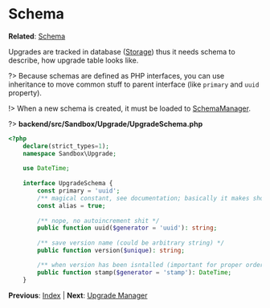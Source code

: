 # Schema

**Related**: [Schema](/edde/schema)

Upgrades are tracked in database ([Storage](/edde/storage)) thus it needs schema to describe,
how upgrade table looks like.

?> Because schemas are defined as PHP interfaces, you can use inheritance to move common stuff
to parent interface (like `primary` and  `uuid` property).

!> When a new schema is created, it must be loaded to [SchemaManager](/examples/schema/index).

?> **backend/src/Sandbox/Upgrade/UpgradeSchema.php**

```php
<?php
	declare(strict_types=1);
	namespace Sandbox\Upgrade;
	
	use DateTime;
	
	interface UpgradeSchema {
		const primary = 'uuid';
		/** magical constant, see documentation; basically it makes short name for "UpgradeSchema" to just "upgrade" */
		const alias = true;
		
		/** nope, no autoincrement shit */
		public function uuid($generator = 'uuid'): string;
		
		/** save version name (could be arbitrary string) */
		public function version($unique): string;

		/** when version has been isntalled (important for proper ordering) */
		public function stamp($generator = 'stamp'): DateTime;
	}
```

**Previous**: [Index](/examples/upgrades/index) | **Next**: [Upgrade Manager](/examples/upgrades/upgrade-manager)
